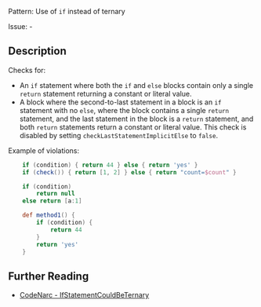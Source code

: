 Pattern: Use of `if` instead of ternary

Issue: -

## Description

Checks for:

-   An `if` statement where both the `if` and `else` blocks contain only a single `return` statement returning a constant or literal value.
-   A block where the second-to-last statement in a block is an `if` statement with no `else`, where the block contains a single `return` statement, and the last statement in the block is a `return` statement, and both `return` statements return a constant or literal value. This check is disabled by setting `checkLastStatementImplicitElse` to `false`.

Example of violations:

``` groovy
    if (condition) { return 44 } else { return 'yes' }                  // violation
    if (check()) { return [1, 2] } else { return "count=$count" }       // violation

    if (condition)                                                      // violation
        return null
    else return [a:1]

    def method1() {
        if (condition) {                                                // violation
            return 44
        }
        return 'yes'
    }
```

## Further Reading

* [CodeNarc - IfStatementCouldBeTernary](http://codenarc.sourceforge.net/codenarc-rules-convention.html#IfStatementCouldBeTernary)